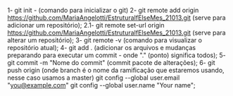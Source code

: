 1- git init - (comando para inicializar o git) 
2- git remote add origin https://github.com/MariaAngelotti/EstruturaIfElseMes_21013.git (serve para adicionar um repositório); 
2.1- git remote set-url origin https://github.com/MariaAngelotti/EstruturaIfElseMes_21013.git (serve para alterar um repositório); 
3- git remote -v (comando para visualizar o repositório atual); 
4- git add . (adicionar os arquivos e mudanças preparando para executar um commit - onde "." (ponto) significa todos); 
5- git commit -m "Nome do commit" (commit pacote de alterações); 
6- git push origin (onde branch é o nome da ramificação que estaremos usando, nesse caso usamos a master) git config --global user.email "you@example.com" git config --global user.name "Your name";